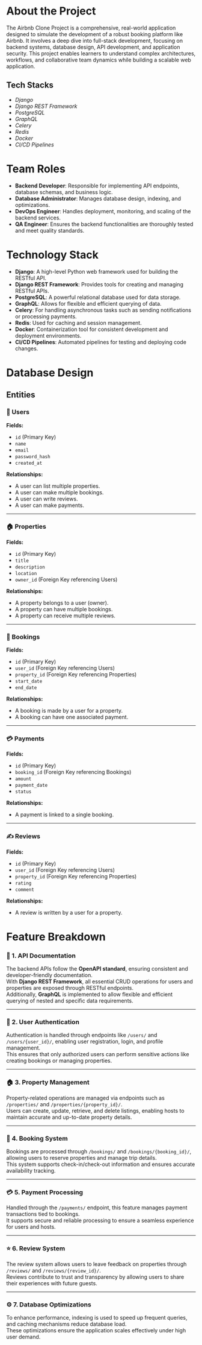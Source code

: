 # About the Project
The Airbnb Clone Project is a comprehensive, real-world application designed to simulate the development of a robust booking platform like Airbnb. It involves a deep dive into full-stack development, focusing on backend systems, database design, API development, and application security. This project enables learners to understand complex architectures, workflows, and collaborative team dynamics while building a scalable web application.

## Tech Stacks

- *Django*
- *Django REST Framework*
- *PostgreSQL*
- *GraphQL*
- *Celery*
- *Redis*
- *Docker*
- *CI/CD Pipelines*

# Team Roles

* **Backend Developer**: Responsible for implementing API endpoints, database schemas, and business logic.
* **Database Administrator**: Manages database design, indexing, and optimizations.
* **DevOps Engineer**: Handles deployment, monitoring, and scaling of the backend services.
* **QA Engineer**: Ensures the backend functionalities are thoroughly tested and meet quality standards.

# Technology Stack

* **Django**: A high-level Python web framework used for building the RESTful API.
* **Django REST Framework**: Provides tools for creating and managing RESTful APIs.
* **PostgreSQL**: A powerful relational database used for data storage.
* **GraphQL**: Allows for flexible and efficient querying of data.
* **Celery**: For handling asynchronous tasks such as sending notifications or processing payments.
* **Redis**: Used for caching and session management.
* **Docker**: Containerization tool for consistent development and deployment environments.
* **CI/CD Pipelines**: Automated pipelines for testing and deploying code changes.

# Database Design

## Entities

### 🧑 Users
**Fields:**
- `id` (Primary Key)
- `name`
- `email`
- `password_hash`
- `created_at`

**Relationships:**
- A user can list multiple properties.
- A user can make multiple bookings.
- A user can write reviews.
- A user can make payments.

---

### 🏠 Properties
**Fields:**
- `id` (Primary Key)
- `title`
- `description`
- `location`
- `owner_id` (Foreign Key referencing Users)

**Relationships:**
- A property belongs to a user (owner).
- A property can have multiple bookings.
- A property can receive multiple reviews.

---

### 📅 Bookings
**Fields:**
- `id` (Primary Key)
- `user_id` (Foreign Key referencing Users)
- `property_id` (Foreign Key referencing Properties)
- `start_date`
- `end_date`

**Relationships:**
- A booking is made by a user for a property.
- A booking can have one associated payment.

---

### 💳 Payments
**Fields:**
- `id` (Primary Key)
- `booking_id` (Foreign Key referencing Bookings)
- `amount`
- `payment_date`
- `status`

**Relationships:**
- A payment is linked to a single booking.

---

### ✍️ Reviews
**Fields:**
- `id` (Primary Key)
- `user_id` (Foreign Key referencing Users)
- `property_id` (Foreign Key referencing Properties)
- `rating`
- `comment`

**Relationships:**
- A review is written by a user for a property.


# Feature Breakdown

### 📘 1. API Documentation
The backend APIs follow the **OpenAPI standard**, ensuring consistent and developer-friendly documentation.  
With **Django REST Framework**, all essential CRUD operations for users and properties are exposed through RESTful endpoints.  
Additionally, **GraphQL** is implemented to allow flexible and efficient querying of nested and specific data requirements.

---

### 🔐 2. User Authentication
Authentication is handled through endpoints like `/users/` and `/users/{user_id}/`, enabling user registration, login, and profile management.  
This ensures that only authorized users can perform sensitive actions like creating bookings or managing properties.

---

### 🏠 3. Property Management
Property-related operations are managed via endpoints such as `/properties/` and `/properties/{property_id}/`.  
Users can create, update, retrieve, and delete listings, enabling hosts to maintain accurate and up-to-date property details.

---

### 📅 4. Booking System
Bookings are processed through `/bookings/` and `/bookings/{booking_id}/`, allowing users to reserve properties and manage trip details.  
This system supports check-in/check-out information and ensures accurate availability tracking.

---

### 💳 5. Payment Processing
Handled through the `/payments/` endpoint, this feature manages payment transactions tied to bookings.  
It supports secure and reliable processing to ensure a seamless experience for users and hosts.

---

### ⭐ 6. Review System
The review system allows users to leave feedback on properties through `/reviews/` and `/reviews/{review_id}/`.  
Reviews contribute to trust and transparency by allowing users to share their experiences with future guests.

---

### ⚙️ 7. Database Optimizations
To enhance performance, indexing is used to speed up frequent queries, and caching mechanisms reduce database load.  
These optimizations ensure the application scales effectively under high user demand.
